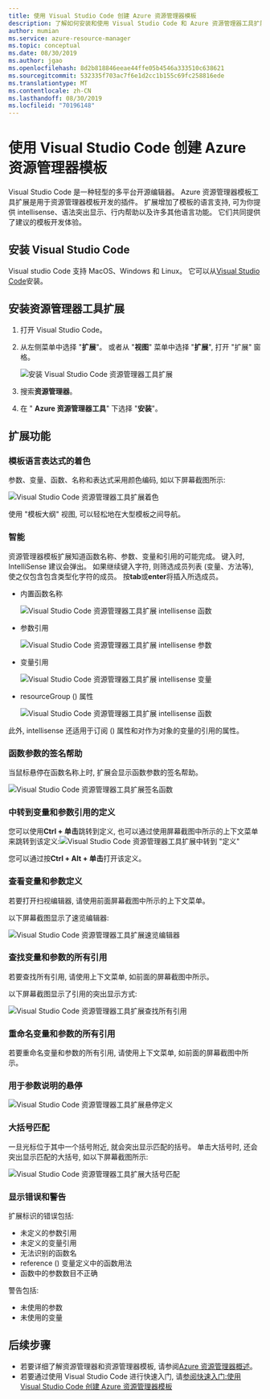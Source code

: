 ```yaml
---
title: 使用 Visual Studio Code 创建 Azure 资源管理器模板
description: 了解如何安装和使用 Visual Studio Code 和 Azure 资源管理器工具扩展。
author: mumian
ms.service: azure-resource-manager
ms.topic: conceptual
ms.date: 08/30/2019
ms.author: jgao
ms.openlocfilehash: 8d2b818846eeae44ffe05b4546a333510c638621
ms.sourcegitcommit: 532335f703ac7f6e1d2cc1b155c69fc258816ede
ms.translationtype: MT
ms.contentlocale: zh-CN
ms.lasthandoff: 08/30/2019
ms.locfileid: "70196148"
---
```

# <a name="use-visual-studio-code-to-create-azure-resource-manager-templates"></a>使用 Visual Studio Code 创建 Azure 资源管理器模板

Visual Studio Code 是一种轻型的多平台开源编辑器。 Azure 资源管理器模板工具扩展是用于资源管理器模板开发的插件。 扩展增加了模板的语言支持, 可为你提供 intellisense、语法突出显示、行内帮助以及许多其他语言功能。 它们共同提供了建议的模板开发体验。

## <a name="install-visual-studio-code"></a>安装 Visual Studio Code

Visual studio Code 支持 MacOS、Windows 和 Linux。  它可以从[Visual Studio Code](https://code.visualstudio.com/)安装。

## <a name="install-resource-manager-tools-extension"></a>安装资源管理器工具扩展

1. 打开 Visual Studio Code。
1. 从左侧菜单中选择 "**扩展**"。 或者从 "**视图**" 菜单中选择 "**扩展**", 打开 "扩展" 窗格。

    ![安装 Visual Studio Code 资源管理器工具扩展](./media/resource-manager-tools-vs-code/resource-manager-visual-studio-code-tools-extension.png)
1. 搜索**资源管理器**。
1. 在 " **Azure 资源管理器工具**" 下选择 "**安装**"。

## <a name="the-extension-features"></a>扩展功能

### <a name="colorization-for-template-language-expressions"></a>模板语言表达式的着色

参数、变量、函数、名称和表达式采用颜色编码, 如以下屏幕截图所示:

![Visual Studio Code 资源管理器工具扩展着色](./media/resource-manager-tools-vs-code/resource-manager-tools-extension-colorization.png)

使用 "模板大纲" 视图, 可以轻松地在大型模板之间导航。

### <a name="intellisense"></a>智能

资源管理器模板扩展知道函数名称、参数、变量和引用的可能完成。 键入时, IntelliSense 建议会弹出。 如果继续键入字符, 则筛选成员列表 (变量、方法等), 使之仅包含包含类型化字符的成员。 按**tab**或**enter**将插入所选成员。

- 内置函数名称

    ![Visual Studio Code 资源管理器工具扩展 intellisense 函数](./media/resource-manager-tools-vs-code/resource-manager-tools-extension-intellisense-functions.png)

- 参数引用

    ![Visual Studio Code 资源管理器工具扩展 intellisense 参数](./media/resource-manager-tools-vs-code/resource-manager-tools-extension-intellisense-parameters.png)

- 变量引用

    ![Visual Studio Code 资源管理器工具扩展 intellisense 变量](./media/resource-manager-tools-vs-code/resource-manager-tools-extension-intellisense-variables.png)

- resourceGroup () 属性

    ![Visual Studio Code 资源管理器工具扩展 intellisense 函数](./media/resource-manager-tools-vs-code/resource-manager-tools-extension-intellisense-resourcegroup.png)

此外, intellisense 还适用于订阅 () 属性和对作为对象的变量的引用的属性。

### <a name="signature-help-for-function-parameters"></a>函数参数的签名帮助

当鼠标悬停在函数名称上时, 扩展会显示函数参数的签名帮助。

![Visual Studio Code 资源管理器工具扩展签名函数](./media/resource-manager-tools-vs-code/resource-manager-tools-extension-signature-function.png)

### <a name="go-to-definition-for-variable-and-parameter-references"></a>中转到变量和参数引用的定义

您可以使用**Ctrl + 单击**跳转到定义, 也可以通过使用屏幕截图中所示的上下文菜单来跳转到该定义:![Visual Studio Code 资源管理器工具扩展中转到 "定义"](./media/resource-manager-tools-vs-code/resource-manager-tools-extension-context-menu.png)

您可以通过按**Ctrl + Alt + 单击**打开该定义。

### <a name="peek-for-variable-and-parameter-definitions"></a>查看变量和参数定义

若要打开扫视编辑器, 请使用前面屏幕截图中所示的上下文菜单。

以下屏幕截图显示了速览编辑器:

![Visual Studio Code 资源管理器工具扩展速览编辑器](./media/resource-manager-tools-vs-code/resource-manager-tools-extension-peek-editor.png)

### <a name="find-all-references-for-variables-and-parameters"></a>查找变量和参数的所有引用

若要查找所有引用, 请使用上下文菜单, 如前面的屏幕截图中所示。

以下屏幕截图显示了引用的突出显示方式:

![Visual Studio Code 资源管理器工具扩展查找所有引用](./media/resource-manager-tools-vs-code/resource-manager-tools-extension-find-all-references.png)

### <a name="rename-all-references-for-variables-and-parameters"></a>重命名变量和参数的所有引用

若要重命名变量和参数的所有引用, 请使用上下文菜单, 如前面的屏幕截图中所示。

### <a name="hover-for-parameter-description"></a>用于参数说明的悬停

![Visual Studio Code 资源管理器工具扩展悬停定义](./media/resource-manager-tools-vs-code/resource-manager-tools-extension-hover-parameters.png)

### <a name="brace-matching"></a>大括号匹配

一旦光标位于其中一个括号附近, 就会突出显示匹配的括号。 单击大括号时, 还会突出显示匹配的大括号, 如以下屏幕截图所示:

![Visual Studio Code 资源管理器工具扩展大括号匹配](./media/resource-manager-tools-vs-code/resource-manager-tools-extension-brace-matching.png)

### <a name="show-errors-and-warnings"></a>显示错误和警告

扩展标识的错误包括:

- 未定义的参数引用
- 未定义的变量引用
- 无法识别的函数名
- reference () 变量定义中的函数用法
- 函数中的参数数目不正确

警告包括:

- 未使用的参数
- 未使用的变量

## <a name="next-steps"></a>后续步骤

- 若要详细了解资源管理器和资源管理器模板, 请参阅[Azure 资源管理器概述](./resource-group-overview.md)。
- 若要通过使用 Visual Studio Code 进行快速入门, 请[参阅快速入门:使用 Visual Studio Code 创建 Azure 资源管理器模板](./resource-manager-quickstart-create-templates-use-visual-studio-code.md)
